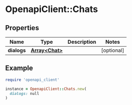 # OpenapiClient::Chats

## Properties

| Name | Type | Description | Notes |
| ---- | ---- | ----------- | ----- |
| **dialogs** | [**Array&lt;Chat&gt;**](Chat.md) |  | [optional] |

## Example

```ruby
require 'openapi_client'

instance = OpenapiClient::Chats.new(
  dialogs: null
)
```

